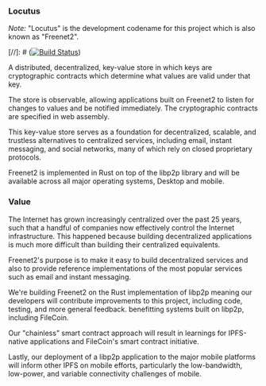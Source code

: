 ### Locutus

*Note:* "Locutus" is the development codename for this project which is also known as "Freenet2".

[//]: # ([![Build Status](https://github.com/freenet/locutus/actions/workflows/build.yml/badge.svg)](https://github.com/freenet/locutus/actions/workflows/build.yml))

A distributed, decentralized, key-value store in which keys are cryptographic contracts which determine what values are valid under that key.

The store is observable, allowing applications built on Freenet2 to listen for changes to values and be notified immediately. The cryptographic contracts are specified in web assembly.

This key-value store serves as a foundation for decentralized, scalable, and trustless alternatives to centralized services, including email, instant messaging, and social networks, many of which rely on closed proprietary protocols.

Freenet2 is implemented in Rust on top of the libp2p library and will be available across all major operating systems, Desktop and mobile.

### Value

The Internet has grown increasingly centralized over the past 25 years, such that a handful of companies now effectively control the Internet infrastructure. This happened because building decentralized applications is much more difficult than building their centralized equivalents.

Freenet2's purpose is to make it easy to build decentralized services and also to provide reference implementations of the most popular services such as email and instant messaging.

We're building Freenet2 on the Rust implementation of libp2p meaning our developers will contribute improvements to this project, including code, testing, and more general feedback. benefitting systems built on libp2p, including FileCoin.

Our "chainless" smart contract approach will result in learnings for IPFS-native applications and FileCoin's smart contract initiative.

Lastly, our deployment of a libp2p application to the major mobile platforms will inform other IPFS on mobile efforts, particularly the low-bandwidth, low-power, and variable connectivity challenges of mobile.
